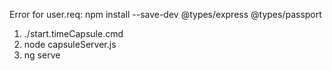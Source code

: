 Error for user.req: npm install --save-dev @types/express @types/passport

1. ./start.timeCapsule.cmd
2. node capsuleServer.js
3. ng serve